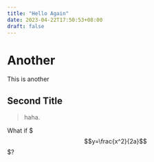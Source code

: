 ```yaml
---
title: "Hello Again"
date: 2023-04-22T17:50:53+08:00
draft: false
---
```


# Another

This is another

## Second Title

> haha.

What if $$$y=\frac{x^2}{2a}$$$?

